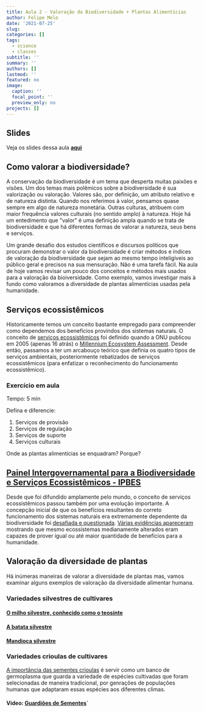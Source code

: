 ```yaml
---
title: Aula 2 - Valoração da Biodiversidade + Plantas Alimentícias
author: Felipe Melo
date: '2021-07-25'
slug: 
categories: []
tags:
  - science
  - classes
subtitle: ''
summary: ''
authors: []
lastmod: ''
featured: no
image:
  caption: ''
  focal_point: ''
  preview_only: no
projects: []
---
```


## Slides

Veja os slides dessa aula [**aqui**](https://fplmelo.github.io/boteco/valoracao.html#1)


## Como valorar a biodiversidade?

A conservação da biodiversidade é um tema que desperta muitas paixões e visões. Um dos temas mais polêmicos sobre a biodiversidade é sua valorização ou valoração. Valores são, por definição, um atributo relativo e de natureza distinta. Quando nos referimos à valor, pensamos quase sempre em algo de natureza monetária. Outras culturas, atribuem com maior frequência valores culturais (no sentido amplo) à natureza. Hoje há um entedimento que "valor" é uma definição ampla quando se trata de biodiversidade e que há diferentes formas de valorar a natureza, seus bens e serviços.

Um grande desafio dos estudos científicos e discursos políticos que procuram demonstrar o valor da biodiversidade é criar métodos e índices de valoração da biodiversidade que sejam ao mesmo tempo inteligíveis ao público geral e precisos na sua mensuração. Não é uma tarefa fácil. Na aula de hoje vamos revisar um pouco dos conceitos e métodos mais usados para a valoração da bioiversidade. Como exemplo, vamos investigar mais à fundo como valoramos a diversidade de plantas alimentícias usadas pela humanidade. 

## Serviços ecossistêmicos

Historicamente temos um conceito bastante empregado para compreender como dependemos dos benefícios provindos dos sistemas naturais. O conceito de [serviços ecossistêmicos](https://pt.wikipedia.org/wiki/Servi%C3%A7os_ambientais) foi definido quando a ONU publicou em 2005 (apenas 16 atrás) o [Millennium Ecosystem Assessment](https://www.millenniumassessment.org/en/index.html). Desde então, passamos a ter um arcabouço teórico que definia os quatro tipos de serviços ambientais, posteriormente rebatizados de serviços ecossistêmicos (para enfatizar o reconhecimento do funcionamento ecossistêmico). 

### Exercício em aula

Tempo: 5 min

Defina e diferencie: 
1) Serviços de provisão
2) Serviços de regulação
3) Serviços de suporte
4) Serviços culturais

Onde as plantas alimentícias se enquadram? Porque?



## [Painel Intergovernamental para a Biodiversidade e Serviços Ecossistêmicos - IPBES](´)

Desde que foi difundido amplamente pelo mundo, o conceito de serviços ecossistêmicos passou também por uma evolução importante. A concepção inicial de que os benefícios resultantes do correto funcionamento dos sistemas naturais era extremamente dependente da biodiversidade foi [desafiada e questionada](https://www.sciencedirect.com/science/article/abs/pii/S0169534717300484). [Várias evidências apareceram](https://pubmed.ncbi.nlm.nih.gov/16972878/) mostrando que mesmo ecossistemas medianamente alterados eram capazes de prover igual ou até maior quantidade de benefícios para a humanidade. 

## Valoração da diversidade de plantas

Há inúmeras maneiras de valorar a diversidade de plantas mas, vamos examinar alguns exemplos de valoração da diversidade alimentar humana.

### Variedades silvestres de cultivares

#### [O milho silvestre, conhecido como o teosinte](https://evosite.ib.usp.br/relevance/IIBcorn.shtml)
#### [A batata silvestre](https://www.embrapa.br/hortalicas/batata/origem-e-botanica)
#### [Mandioca silvestre](https://www.embrapa.br/busca-de-noticias/-/noticia/21256255/pesquisadores-identificam-parentes-silvestres-da-mandioca)

### Variedades crioulas de cultivares

[A importância das sementes crioulas](https://www.brasildefato.com.br/2020/05/24/saiba-o-que-e-semente-crioula-e-entenda-a-sua-importancia) é servir como um banco de germoplasma que guarda a variedade de espécies cultivadas que foram selecionadas de maneira tradicional, por genrações de populações humanas que adaptaram essas espécies aos diferentes climas. 

#### Video: [Guardiões de Sementes](https://globoplay.globo.com/v/3813703/)´








